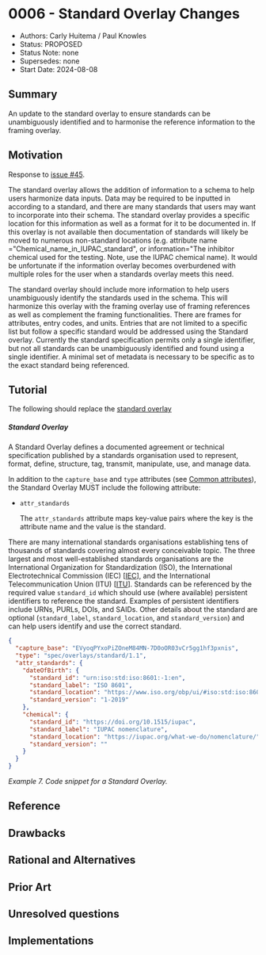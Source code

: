 # 0006 - Standard Overlay Changes
- Authors: Carly Huitema / Paul Knowles
- Status: PROPOSED
- Status Note: none
- Supersedes: none
- Start Date: 2024-08-08

## Summary
An update to the standard overlay to ensure standards can be unambiguously identified and to harmonise the reference information to the framing overlay. 

## Motivation
Response to [issue #45](https://github.com/the-human-colossus-foundation/oca-spec/issues/45).

The standard overlay allows the addition of information to a schema to help users harmonize data inputs. Data may be required to be inputted in according to a standard, and there are many standards that users may want to incorporate into their schema. The standard overlay provides a specific location for this information as well as a format for it to be documented in. If this overlay is not available then documentation of standards will likely be moved to numerous non-standard locations (e.g. attribute name ="Chemical_name_in_IUPAC_standard", or information="The inhibitor chemical used for the testing. Note, use the IUPAC chemical name). It would be unfortunate if the information overlay becomes overburdened with multiple roles for the user when a standards overlay meets this need.

The standard overlay should include more information to help users unambiguously identify the standards used in the schema. This will harmonize this overlay with the framing overlay use of framing references as well as complement the framing functionalities. There are frames for attributes, entry codes, and units. Entries that are not limited to a specific list but follow a specific standard would be addressed using the Standard overlay. Currently the standard specification permits only a single identifier, but not all standards can be unambiguously identified and found using a single identifier. A minimal set of metadata is necessary to be specific as to the exact standard being referenced. 

## Tutorial

The following should replace the [standard overlay](https://github.com/the-human-colossus-foundation/oca-spec/blob/master/docs/specification/README.md#standard-overlay)


##### Standard Overlay

A Standard Overlay defines a documented agreement or technical specification published by a standards organisation used to represent, format, define, structure, tag, transmit, manipulate, use, and manage data.

In addition to the `capture_base` and `type` attributes (see [Common attributes](#common-attributes)), the Standard Overlay MUST include the following attribute:

- `attr_standards`

  The `attr_standards` attribute maps key-value pairs where the key is the attribute name and the value is the standard.

There are many international standards organisations establishing tens of thousands of standards covering almost every conceivable topic. The three largest and most well-established standards organisations are the International Organization for Standardization (ISO), the International Electrotechnical Commission (IEC) \[[IEC](#ref-IEC)\], and the International Telecommunication Union (ITU) \[[ITU](#ref-ITU)\].  Standards can be referenced by the required value `standard_id` which should use (where available) persistent identifiers to reference the standard. Examples of persistent identifiers include URNs, PURLs, DOIs, and SAIDs. Other details about the standard are optional (`standard_label`, `standard_location`, and `standard_version`) and can help users identify and use the correct standard.

```json
{
  "capture_base": "EVyoqPYxoPiZOneM84MN-7D0oOR03vCr5gg1hf3pxnis",
  "type": "spec/overlays/standard/1.1",
  "attr_standards": {
    "dateOfBirth": {
      "standard_id": "urn:iso:std:iso:8601:-1:en",
      "standard_label": "ISO 8601",
      "standard_location": "https://www.iso.org/obp/ui/#iso:std:iso:8601:-1:ed-1:v1:en",
      "standard_version": "1-2019"
    },
    "chemical": {
      "standard_id": "https://doi.org/10.1515/iupac",
      "standard_label": "IUPAC nomenclature",
      "standard_location": "https://iupac.org/what-we-do/nomenclature/",
      "standard_version": ""
    }
  }
}
```

_Example 7. Code snippet for a Standard Overlay._

## Reference

## Drawbacks

## Rational and Alternatives

## Prior Art

## Unresolved questions

## Implementations

